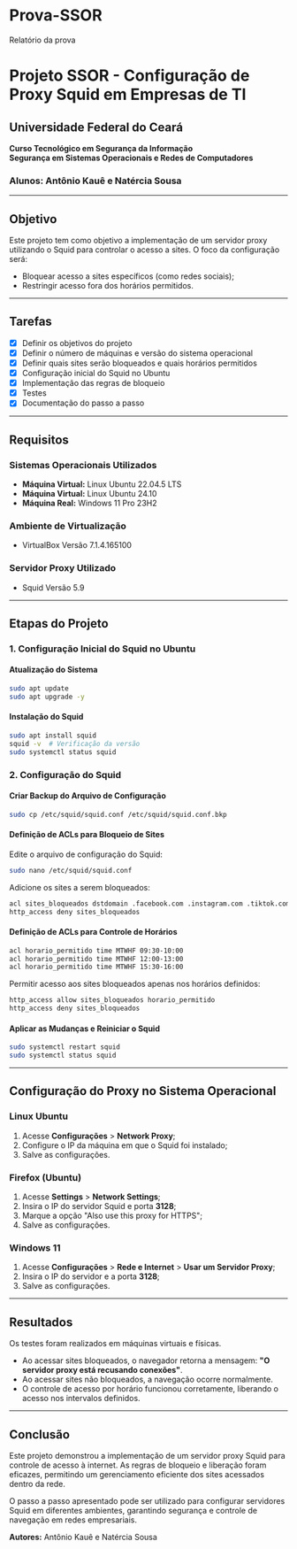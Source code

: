 # Prova-SSOR
Relatório da prova 
# Projeto SSOR - Configuração de Proxy Squid em Empresas de TI

## Universidade Federal do Ceará  
**Curso Tecnológico em Segurança da Informação**  
**Segurança em Sistemas Operacionais e Redes de Computadores**  

### Alunos: Antônio Kauê e Natércia Sousa

---

## Objetivo

Este projeto tem como objetivo a implementação de um servidor proxy utilizando o Squid para controlar o acesso a sites. O foco da configuração será:

- Bloquear acesso a sites específicos (como redes sociais);
- Restringir acesso fora dos horários permitidos.

---

## Tarefas

- [x] Definir os objetivos do projeto
- [x] Definir o número de máquinas e versão do sistema operacional
- [x] Definir quais sites serão bloqueados e quais horários permitidos
- [x] Configuração inicial do Squid no Ubuntu
- [x] Implementação das regras de bloqueio
- [x] Testes
- [x] Documentação do passo a passo

---

## Requisitos

### Sistemas Operacionais Utilizados
- **Máquina Virtual:** Linux Ubuntu 22.04.5 LTS
- **Máquina Virtual:** Linux Ubuntu 24.10
- **Máquina Real:** Windows 11 Pro 23H2

### Ambiente de Virtualização
- VirtualBox Versão 7.1.4.165100

### Servidor Proxy Utilizado
- Squid Versão 5.9

---

## Etapas do Projeto

### 1. Configuração Inicial do Squid no Ubuntu

#### Atualização do Sistema
```bash
sudo apt update  
sudo apt upgrade -y
```

#### Instalação do Squid
```bash
sudo apt install squid
squid -v  # Verificação da versão
sudo systemctl status squid
```

### 2. Configuração do Squid

#### Criar Backup do Arquivo de Configuração
```bash
sudo cp /etc/squid/squid.conf /etc/squid/squid.conf.bkp
```

#### Definição de ACLs para Bloqueio de Sites
Edite o arquivo de configuração do Squid:
```bash
sudo nano /etc/squid/squid.conf
```
Adicione os sites a serem bloqueados:
```bash
acl sites_bloqueados dstdomain .facebook.com .instagram.com .tiktok.com
http_access deny sites_bloqueados
```

#### Definição de ACLs para Controle de Horários
```bash
acl horario_permitido time MTWHF 09:30-10:00
acl horario_permitido time MTWHF 12:00-13:00
acl horario_permitido time MTWHF 15:30-16:00
```
Permitir acesso aos sites bloqueados apenas nos horários definidos:
```bash
http_access allow sites_bloqueados horario_permitido
http_access deny sites_bloqueados
```

#### Aplicar as Mudanças e Reiniciar o Squid
```bash
sudo systemctl restart squid
sudo systemctl status squid
```

---

## Configuração do Proxy no Sistema Operacional

### Linux Ubuntu
1. Acesse **Configurações** > **Network Proxy**;
2. Configure o IP da máquina em que o Squid foi instalado;
3. Salve as configurações.

### Firefox (Ubuntu)
1. Acesse **Settings** > **Network Settings**;
2. Insira o IP do servidor Squid e porta **3128**;
3. Marque a opção "Also use this proxy for HTTPS";
4. Salve as configurações.

### Windows 11
1. Acesse **Configurações** > **Rede e Internet** > **Usar um Servidor Proxy**;
2. Insira o IP do servidor e a porta **3128**;
3. Salve as configurações.

---

## Resultados

Os testes foram realizados em máquinas virtuais e físicas.

- Ao acessar sites bloqueados, o navegador retorna a mensagem: **"O servidor proxy está recusando conexões"**.
- Ao acessar sites não bloqueados, a navegação ocorre normalmente.
- O controle de acesso por horário funcionou corretamente, liberando o acesso nos intervalos definidos.

---

## Conclusão

Este projeto demonstrou a implementação de um servidor proxy Squid para controle de acesso à internet. As regras de bloqueio e liberação foram eficazes, permitindo um gerenciamento eficiente dos sites acessados dentro da rede.

O passo a passo apresentado pode ser utilizado para configurar servidores Squid em diferentes ambientes, garantindo segurança e controle de navegação em redes empresariais.

**Autores:** Antônio Kauê e Natércia Sousa
